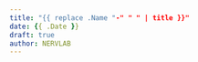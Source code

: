 ```yaml
---
title: "{{ replace .Name "-" " " | title }}"
date: {{ .Date }}
draft: true
author: NERVLAB
---
```



